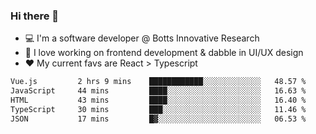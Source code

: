 ### Hi there 👋

- 💻 I'm a software developer @ Botts Innovative Research
- 🔭 I love working on frontend development & dabble in UI/UX design
- ❤️ My current favs are React > Typescript

<!--[![wakatime](https://wakatime.com/badge/user/b5c44ac9-032b-4e67-a6d5-1044b80d90bd.svg)](https://wakatime.com/@b5c44ac9-032b-4e67-a6d5-1044b80d90bd)-->

<!--START_SECTION:waka-->

```txt
Vue.js         2 hrs 9 mins    ████████████░░░░░░░░░░░░░   48.57 %
JavaScript     44 mins         ████░░░░░░░░░░░░░░░░░░░░░   16.63 %
HTML           43 mins         ████░░░░░░░░░░░░░░░░░░░░░   16.40 %
TypeScript     30 mins         ███░░░░░░░░░░░░░░░░░░░░░░   11.46 %
JSON           17 mins         █▓░░░░░░░░░░░░░░░░░░░░░░░   06.53 %
```

<!--END_SECTION:waka-->

<!--
**salsajeries/salsajeries** is a ✨ _special_ ✨ repository because its `README.md` (this file) appears on your GitHub profile.

Here are some ideas to get you started:

- 🔭 I’m currently working on ...
- 🌱 I’m currently learning ...
- 👯 I’m looking to collaborate on ...
- 🤔 I’m looking for help with ...
- 💬 Ask me about ...
- 📫 How to reach me: ...
- 😄 Pronouns: ...
- ⚡ Fun fact: ...
-->

